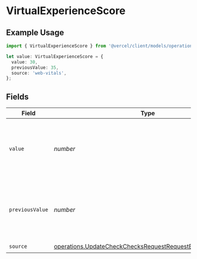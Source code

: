 # VirtualExperienceScore

## Example Usage

```typescript
import { VirtualExperienceScore } from '@vercel/client/models/operations';

let value: VirtualExperienceScore = {
  value: 30,
  previousValue: 35,
  source: 'web-vitals',
};
```

## Fields

| Field           | Type                                                                                                                                     | Required           | Description                                                                     | Example |
| --------------- | ---------------------------------------------------------------------------------------------------------------------------------------- | ------------------ | ------------------------------------------------------------------------------- | ------- |
| `value`         | _number_                                                                                                                                 | :heavy_check_mark: | The calculated Virtual Experience Score value, between 0 and 100                | 30      |
| `previousValue` | _number_                                                                                                                                 | :heavy_minus_sign: | A previous Virtual Experience Score value to display a delta, between 0 and 100 | 35      |
| `source`        | [operations.UpdateCheckChecksRequestRequestBodyOutputSource](../../models/operations/updatecheckchecksrequestrequestbodyoutputsource.md) | :heavy_check_mark: | N/A                                                                             |         |
